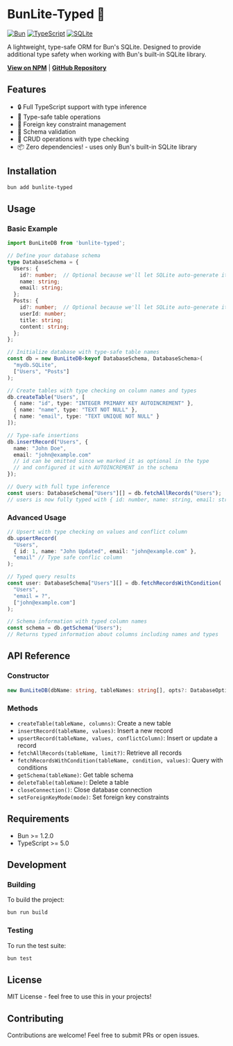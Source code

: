 # BunLite-Typed 🚀
[![Bun](https://img.shields.io/badge/Bun-%23000000.svg?style=for-the-badge&logo=bun&logoColor=white)](https://bun.sh)
[![TypeScript](https://img.shields.io/badge/typescript-%23007ACC.svg?style=for-the-badge&logo=typescript&logoColor=white)](https://www.typescriptlang.org/)
[![SQLite](https://img.shields.io/badge/sqlite-%2307405e.svg?style=for-the-badge&logo=sqlite&logoColor=white)](https://www.sqlite.org/)

A lightweight, type-safe ORM for Bun's SQLite. Designed to provide additional type safety when working with Bun's built-in SQLite library.

**[View on NPM](https://www.npmjs.com/package/bunlite-typed)** | **[GitHub Repository](https://github.com/Shiv-SB/BunLite-Typed)**

## Features
- 🔒 Full TypeScript support with type inference
- 🎯 Type-safe table operations
- 🚦 Foreign key constraint management
- 📝 Schema validation
- 🔄 CRUD operations with type checking
- 📦 Zero dependencies! - uses only Bun's built-in SQLite library

## Installation

```bash
bun add bunlite-typed
```

## Usage

### Basic Example

```typescript
import BunLiteDB from 'bunlite-typed';

// Define your database schema
type DatabaseSchema = {
  Users: {
    id?: number;  // Optional because we'll let SQLite auto-generate it
    name: string;
    email: string;
  };
  Posts: {
    id?: number;  // Optional because we'll let SQLite auto-generate it
    userId: number;
    title: string;
    content: string;
  };
};

// Initialize database with type-safe table names
const db = new BunLiteDB<keyof DatabaseSchema, DatabaseSchema>(
  "mydb.SQLite",
  ["Users", "Posts"]
);

// Create tables with type checking on column names and types
db.createTable("Users", [
  { name: "id", type: "INTEGER PRIMARY KEY AUTOINCREMENT" },
  { name: "name", type: "TEXT NOT NULL" },
  { name: "email", type: "TEXT UNIQUE NOT NULL" }
]);

// Type-safe insertions
db.insertRecord("Users", {
  name: "John Doe",
  email: "john@example.com"
  // id can be omitted since we marked it as optional in the type
  // and configured it with AUTOINCREMENT in the schema
});

// Query with full type inference
const users: DatabaseSchema["Users"][] = db.fetchAllRecords("Users");
// users is now fully typed with { id: number, name: string, email: string }[]
```

### Advanced Usage

```typescript
// Upsert with type checking on values and conflict column
db.upsertRecord(
  "Users",
  { id: 1, name: "John Updated", email: "john@example.com" },
  "email" // Type safe conflic column
);

// Typed query results
const user: DatabaseSchema["Users"][] = db.fetchRecordsWithCondition(
  "Users",
  "email = ?",
  ["john@example.com"]
);

// Schema information with typed column names
const schema = db.getSchema("Users");
// Returns typed information about columns including names and types
```

## API Reference

### Constructor
```typescript
new BunLiteDB(dbName: string, tableNames: string[], opts?: DatabaseOptions)
```

### Methods
- `createTable(tableName, columns)`: Create a new table
- `insertRecord(tableName, values)`: Insert a new record
- `upsertRecord(tableName, values, conflictColumn)`: Insert or update a record
- `fetchAllRecords(tableName, limit?)`: Retrieve all records
- `fetchRecordsWithCondition(tableName, condition, values)`: Query with conditions
- `getSchema(tableName)`: Get table schema
- `deleteTable(tableName)`: Delete a table
- `closeConnection()`: Close database connection
- `setForeignKeyMode(mode)`: Set foreign key constraints

## Requirements
- Bun >= 1.2.0
- TypeScript >= 5.0

## Development

### Building
To build the project:
```bash
bun run build
```

### Testing
To run the test suite:
```bash
bun test
```

## License
MIT License - feel free to use this in your projects!

## Contributing
Contributions are welcome! Feel free to submit PRs or open issues.
